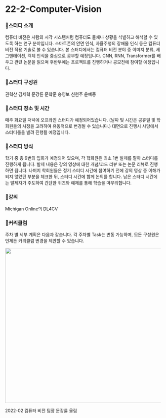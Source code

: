 # 22-2-Computer-Vision

### 🔔스터디 소개

컴퓨터 비전은 사람의 시각 시스템처럼 컴퓨터도 물체나 상황을 식별하고 해석할 수 있도록 하는 연구 분야입니다. 스마트폰의 안면 인식, 자율주행의 장애물 인식 등은 컴퓨터 비전 적용 기술로 볼 수 있습니다. 본 스터디에서는 컴퓨터 비전 분야 중 이미지 분류, 세그멘테이션, 객체 인식을 중심으로 공부할 예정입니다. CNN, RNN, Transformer를 배우고 관련 논문을 읽으며 후반부에는 프로젝트를 진행하거나 공모전에 참여할 예정입니다.

### 🔔스터디 구성원

권혁산
김세혁
문강륜
문학준
송영보
신현주
윤예중

### 🔔스터디 장소 및 시간

매주 화요일 저녁에 오프라인 스터디가 예정되어있습니다. (날짜 및 시간은 공휴일 및 학회원들의 사정을 고려하여 유동적으로 변경될 수 있습니다.) 대면으로 진행시 사당에서 스터디룸을 빌려 진행될 예정입니다.

### 🔔스터디 방식

학기 중 총 9번의 입회가 예정되어 있으며, 각 학회원은 최소 1번 발제를 맡아 스터디를 진행하게 됩니다. 발제 내용은 강의 영상에 대한 개념/코드 리뷰 또는 논문 리뷰로 진행하면 됩니다. 나머지 학회원들은 정기 스터디 시간에 참여하기 전에 강의 영상 중 이해가 되지 않았던 부분을 체크한 뒤, 스터디 시간에 함께 논의를 합니다. 남은 스터디 시간에는 발제자가 주도하여 간단한 퀴즈와 예제를 통해 학습을 마무리합니다.

### 🔔강의

Michigan Online의 DL4CV

### 🔔커리큘럼
주차 별 세부 계획은 다음과 같습니다. 각 주차별 Task는 변동 가능하며, 모든 구성원은 언제든 커리큘럼 변경을 제안할 수 있습니다.

<p align="center">
  <img width="600" height="500" src="https://user-images.githubusercontent.com/74810909/188417158-062a68a8-29c9-4467-995c-ada686556bce.png">
</p>

2022-02 컴퓨터 비전 팀장 문강륜 올림
